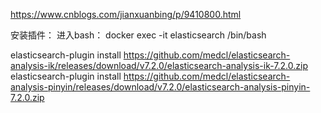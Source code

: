  https://www.cnblogs.com/jianxuanbing/p/9410800.html

安装插件：
进入bash：
    docker exec -it elasticsearch /bin/bash

elasticsearch-plugin install https://github.com/medcl/elasticsearch-analysis-ik/releases/download/v7.2.0/elasticsearch-analysis-ik-7.2.0.zip 
elasticsearch-plugin install https://github.com/medcl/elasticsearch-analysis-pinyin/releases/download/v7.2.0/elasticsearch-analysis-pinyin-7.2.0.zip
 
 
 
 